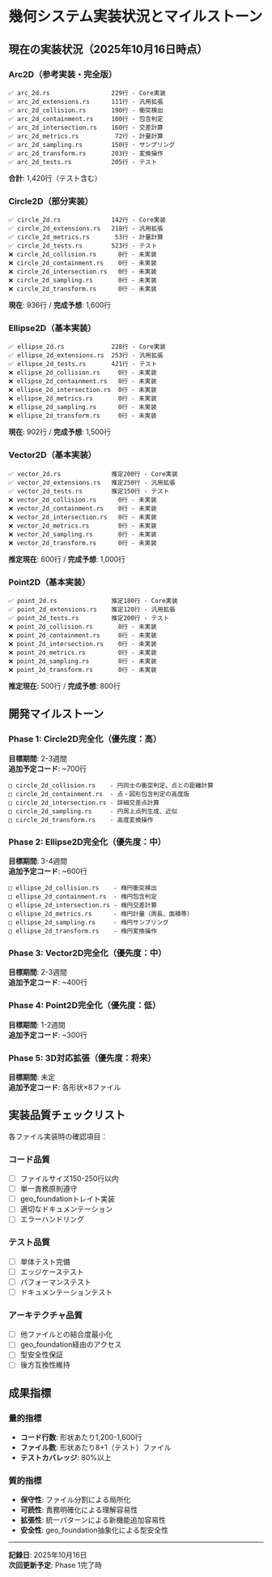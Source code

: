 # 幾何システム実装状況とマイルストーン

## 現在の実装状況（2025年10月16日時点）

### Arc2D（参考実装・完全版）
```
✅ arc_2d.rs                 229行 - Core実装
✅ arc_2d_extensions.rs      111行 - 汎用拡張
✅ arc_2d_collision.rs       190行 - 衝突検出
✅ arc_2d_containment.rs     100行 - 包含判定
✅ arc_2d_intersection.rs    160行 - 交差計算
✅ arc_2d_metrics.rs          72行 - 計量計算
✅ arc_2d_sampling.rs        150行 - サンプリング
✅ arc_2d_transform.rs       203行 - 変換操作
✅ arc_2d_tests.rs           205行 - テスト
```
**合計**: 1,420行（テスト含む）

### Circle2D（部分実装）
```
✅ circle_2d.rs              142行 - Core実装
✅ circle_2d_extensions.rs   218行 - 汎用拡張
✅ circle_2d_metrics.rs       53行 - 計量計算
✅ circle_2d_tests.rs        523行 - テスト
❌ circle_2d_collision.rs      0行 - 未実装
❌ circle_2d_containment.rs    0行 - 未実装  
❌ circle_2d_intersection.rs   0行 - 未実装
❌ circle_2d_sampling.rs       0行 - 未実装
❌ circle_2d_transform.rs      0行 - 未実装
```
**現在**: 936行 / **完成予想**: 1,600行

### Ellipse2D（基本実装）
```
✅ ellipse_2d.rs             228行 - Core実装
✅ ellipse_2d_extensions.rs  253行 - 汎用拡張
✅ ellipse_2d_tests.rs       421行 - テスト
❌ ellipse_2d_collision.rs     0行 - 未実装
❌ ellipse_2d_containment.rs   0行 - 未実装
❌ ellipse_2d_intersection.rs  0行 - 未実装
❌ ellipse_2d_metrics.rs       0行 - 未実装
❌ ellipse_2d_sampling.rs      0行 - 未実装
❌ ellipse_2d_transform.rs     0行 - 未実装
```
**現在**: 902行 / **完成予想**: 1,500行

### Vector2D（基本実装）
```
✅ vector_2d.rs              推定200行 - Core実装
✅ vector_2d_extensions.rs   推定250行 - 汎用拡張
✅ vector_2d_tests.rs        推定150行 - テスト
❌ vector_2d_collision.rs      0行 - 未実装
❌ vector_2d_containment.rs    0行 - 未実装
❌ vector_2d_intersection.rs   0行 - 未実装
❌ vector_2d_metrics.rs        0行 - 未実装
❌ vector_2d_sampling.rs       0行 - 未実装
❌ vector_2d_transform.rs      0行 - 未実装
```
**推定現在**: 600行 / **完成予想**: 1,000行

### Point2D（基本実装）
```
✅ point_2d.rs               推定180行 - Core実装
✅ point_2d_extensions.rs    推定120行 - 汎用拡張
✅ point_2d_tests.rs         推定200行 - テスト
❌ point_2d_collision.rs       0行 - 未実装
❌ point_2d_containment.rs     0行 - 未実装
❌ point_2d_intersection.rs    0行 - 未実装
❌ point_2d_metrics.rs         0行 - 未実装
❌ point_2d_sampling.rs        0行 - 未実装
❌ point_2d_transform.rs       0行 - 未実装
```
**推定現在**: 500行 / **完成予想**: 800行

## 開発マイルストーン

### Phase 1: Circle2D完全化（優先度：高）
**目標期間**: 2-3週間  
**追加予定コード**: ~700行

```
□ circle_2d_collision.rs    - 円同士の衝突判定、点との距離計算
□ circle_2d_containment.rs  - 点・図形包含判定の高度版
□ circle_2d_intersection.rs - 詳細交差点計算
□ circle_2d_sampling.rs     - 円周上点列生成、近似
□ circle_2d_transform.rs    - 高度変換操作
```

### Phase 2: Ellipse2D完全化（優先度：中）
**目標期間**: 3-4週間  
**追加予定コード**: ~600行

```
□ ellipse_2d_collision.rs    - 楕円衝突検出
□ ellipse_2d_containment.rs  - 楕円包含判定
□ ellipse_2d_intersection.rs - 楕円交差計算
□ ellipse_2d_metrics.rs      - 楕円計量（周長、面積等）
□ ellipse_2d_sampling.rs     - 楕円サンプリング
□ ellipse_2d_transform.rs    - 楕円変換操作
```

### Phase 3: Vector2D完全化（優先度：中）
**目標期間**: 2-3週間  
**追加予定コード**: ~400行

### Phase 4: Point2D完全化（優先度：低）
**目標期間**: 1-2週間  
**追加予定コード**: ~300行

### Phase 5: 3D対応拡張（優先度：将来）
**目標期間**: 未定  
**追加予定コード**: 各形状×8ファイル

## 実装品質チェックリスト

各ファイル実装時の確認項目：

### コード品質
- [ ] ファイルサイズ150-250行以内
- [ ] 単一責務原則遵守
- [ ] geo_foundationトレイト実装
- [ ] 適切なドキュメンテーション
- [ ] エラーハンドリング

### テスト品質  
- [ ] 単体テスト完備
- [ ] エッジケーステスト
- [ ] パフォーマンステスト
- [ ] ドキュメンテーションテスト

### アーキテクチャ品質
- [ ] 他ファイルとの結合度最小化
- [ ] geo_foundation経由のアクセス
- [ ] 型安全性保証
- [ ] 後方互換性維持

## 成果指標

### 量的指標
- **コード行数**: 形状あたり1,200-1,600行
- **ファイル数**: 形状あたり8+1（テスト）ファイル
- **テストカバレッジ**: 80%以上

### 質的指標  
- **保守性**: ファイル分割による局所化
- **可読性**: 責務明確化による理解容易性
- **拡張性**: 統一パターンによる新機能追加容易性
- **安全性**: geo_foundation抽象化による型安全性

---

**記録日**: 2025年10月16日  
**次回更新予定**: Phase 1完了時